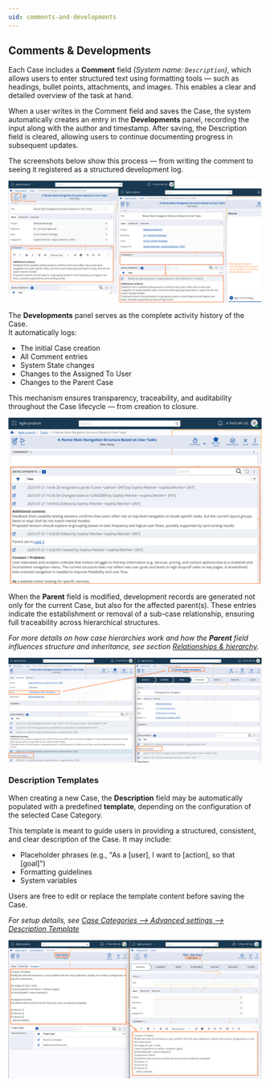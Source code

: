 ```yaml
---
uid: comments-and-developments
---
```


## Comments & Developments

Each Case includes a **Comment** field *(System name: `Description`)*, which allows users to enter structured text using formatting tools — such as headings, bullet points, attachments, and images. This enables a clear and detailed overview of the task at hand.

When a user writes in the Comment field and saves the Case, the system automatically creates an entry in the **Developments** panel, recording the input along with the author and timestamp. After saving, the Description field is cleared, allowing users to continue documenting progress in subsequent updates.

The screenshots below show this process — from writing the comment to seeing it registered as a structured development log.

![Case Comment](pictures/case-add-description.png)

The **Developments** panel serves as the complete activity history of the Case.  
It automatically logs:

- The initial Case creation  
- All Comment entries  
- System State changes  
- Changes to the Assigned To User  
- Changes to the Parent Case

This mechanism ensures transparency, traceability, and auditability throughout the Case lifecycle — from creation to closure.

![Case Developments](pictures/case-developments.png)

When the **Parent** field is modified, development records are generated not only for the current Case, but also for the affected parent(s). These entries indicate the establishment or removal of a sub-case relationship, ensuring full traceability across hierarchical structures.

*For more details on how case hierarchies work and how the **Parent** field influences structure and inheritance, see section [Relationships & hierarchy](relationships-and-hierarchy.md).*

![Developments On Parent Change](pictures/case-parent-development-update.png)


### Description Templates

When creating a new Case, the **Description** field may be automatically populated with a predefined **template**, depending on the configuration of the selected Case Category.

This template is meant to guide users in providing a structured, consistent, and clear description of the Case. It may include:

- Placeholder phrases (e.g., "As a [user], I want to [action], so that [goal]")
- Formatting guidelines
- System variables

Users are free to edit or replace the template content before saving the Case.

*For setup details, see [Case Categories –> Advanced settings –> Description Template](../configuration-and-structure/main-setup/case-categories.md#description-template)*

![Template](pictures/case-template.png)
